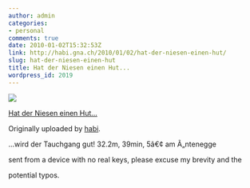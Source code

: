 ```yaml
---
author: admin
categories:
- personal
comments: true
date: 2010-01-02T15:32:53Z
link: http://habi.gna.ch/2010/01/02/hat-der-niesen-einen-hut/
slug: hat-der-niesen-einen-hut
title: Hat der Niesen einen Hut...
wordpress_id: 2019
---
```


[![](http://farm3.static.flickr.com/2613/4236689453_6c179dd909_m.jpg)](http://www.flickr.com/photos/habi/4236689453/)
   

 
  [Hat der Niesen einen Hut...](http://www.flickr.com/photos/habi/4236689453/)
    

  Originally uploaded by [habi](http://www.flickr.com/people/habi/).
 



...wird der Tauchgang gut! 32.2m, 39min, 5â€¢ am Ã„ntenegge  

  

sent from a device with no real keys, please excuse my brevity and the  

potential typos.
  

